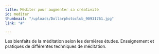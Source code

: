 ```yaml
---
title: Méditer pour augmenter sa créativité
id: mediter
thumbnail: "/uploads/Dollarphotoclub_90931761.jpg"
link: "#"

---
```

Les bienfaits de la méditation selon les dernières études. Enseignement et pratiques de différentes techniques de méditation.